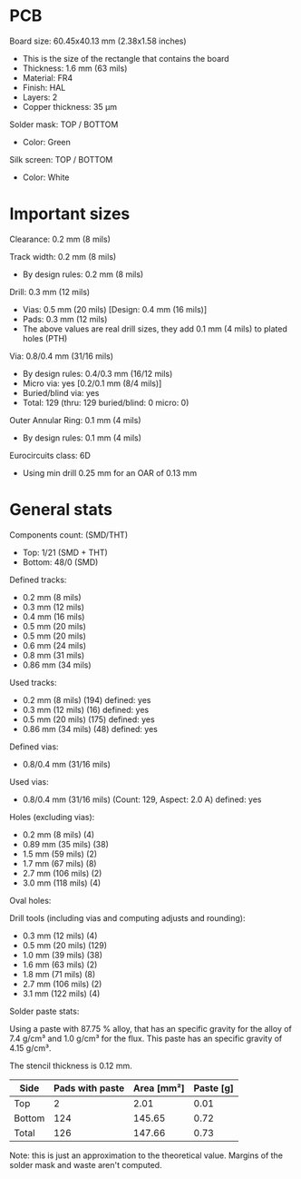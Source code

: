 # PCB

Board size: 60.45x40.13 mm (2.38x1.58 inches)

- This is the size of the rectangle that contains the board
- Thickness: 1.6 mm (63 mils)
- Material: FR4
- Finish: HAL
- Layers: 2
- Copper thickness: 35 µm

Solder mask: TOP / BOTTOM

- Color: Green

Silk screen: TOP / BOTTOM

- Color: White


# Important sizes

Clearance: 0.2 mm (8 mils)

Track width: 0.2 mm (8 mils)

- By design rules: 0.2 mm (8 mils)

Drill: 0.3 mm (12 mils)

- Vias: 0.5 mm (20 mils) [Design: 0.4 mm (16 mils)]
- Pads: 0.3 mm (12 mils)
- The above values are real drill sizes, they add 0.1 mm (4 mils) to plated holes (PTH)

Via: 0.8/0.4 mm (31/16 mils)

- By design rules: 0.4/0.3 mm (16/12 mils)
- Micro via: yes [0.2/0.1 mm (8/4 mils)]
- Buried/blind via: yes
- Total: 129 (thru: 129 buried/blind: 0 micro: 0)

Outer Annular Ring: 0.1 mm (4 mils)

- By design rules: 0.1 mm (4 mils)

Eurocircuits class: 6D
- Using min drill 0.25 mm for an OAR of 0.13 mm


# General stats

Components count: (SMD/THT)

- Top: 1/21 (SMD + THT)
- Bottom: 48/0 (SMD)

Defined tracks:

- 0.2 mm (8 mils)
- 0.3 mm (12 mils)
- 0.4 mm (16 mils)
- 0.5 mm (20 mils)
- 0.5 mm (20 mils)
- 0.6 mm (24 mils)
- 0.8 mm (31 mils)
- 0.86 mm (34 mils)

Used tracks:

- 0.2 mm (8 mils) (194) defined: yes
- 0.3 mm (12 mils) (16) defined: yes
- 0.5 mm (20 mils) (175) defined: yes
- 0.86 mm (34 mils) (48) defined: yes

Defined vias:

- 0.8/0.4 mm (31/16 mils)

Used vias:

- 0.8/0.4 mm (31/16 mils) (Count: 129, Aspect: 2.0 A) defined: yes

Holes (excluding vias):

- 0.2 mm (8 mils) (4)
- 0.89 mm (35 mils) (38)
- 1.5 mm (59 mils) (2)
- 1.7 mm (67 mils) (8)
- 2.7 mm (106 mils) (2)
- 3.0 mm (118 mils) (4)

Oval holes:


Drill tools (including vias and computing adjusts and rounding):

- 0.3 mm (12 mils) (4)
- 0.5 mm (20 mils) (129)
- 1.0 mm (39 mils) (38)
- 1.6 mm (63 mils) (2)
- 1.8 mm (71 mils) (8)
- 2.7 mm (106 mils) (2)
- 3.1 mm (122 mils) (4)

Solder paste stats:

Using a paste with 87.75 % alloy, that has an specific gravity for the alloy of 7.4 g/cm³
and 1.0 g/cm³ for the flux. This paste has an specific gravity of  4.15 g/cm³.

The stencil thickness is  0.12 mm.

| Side   | Pads with paste | Area [mm²] | Paste [g] |
|--------|-----------------|------------|-----------|
| Top    |               2 |       2.01 |      0.01 |
| Bottom |             124 |     145.65 |      0.72 |
| Total  |             126 |     147.66 |      0.73 |

Note: this is just an approximation to the theoretical value. Margins of the solder mask and waste aren't computed.




